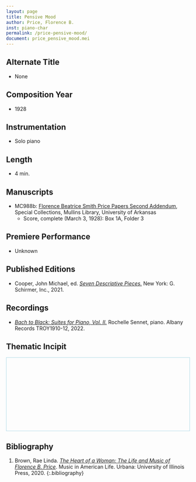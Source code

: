 ```yaml
---
layout: page
title: Pensive Mood
author: Price, Florence B.
inst: piano-char
permalink: /price-pensive-mood/
document: price_pensive_mood.mei
---
```


## Alternate Title
- None

## Composition Year
- 1928

## Instrumentation
- Solo piano

## Length
- 4 min.

## Manuscripts
- MC988b: <a href="https://uark.as.atlas-sys.com/repositories/2/resources/696/" target="_blank">Florence Beatrice Smith Price Papers Second Addendum</a>, Special Collections, Mullins Library, University of Arkansas
    * Score, complete (March 3, 1928): Box 1A, Folder 3

## Premiere Performance
- Unknown

## Published Editions
- Cooper, John Michael, ed. <a href="https://www.wisemusicclassical.com/work/61376/Seven-Descriptive-Pieces/" target="_blank">*Seven Descriptive Pieces.*</a> New York: G. Schirmer, Inc., 2021.

## Recordings
- <a href="https://www.albanyrecords.com/mm5/merchant.mvc?Screen=PROD&Product_Code=TROY1910-12" target="_black">*Bach to Black: Suites for Piano, Vol. II.*</a> Rochelle Sennet, piano. Albany Records TROY1910-12, 2022.

## Thematic Incipit
<div>
  <div id="app" class="panel" style="border: 1px solid lightblue; min-height: 200px;"></div>
</div>

<script type="module">
  import 'https://www.verovio.org/javascript/app/verovio-app.js';

  const options = {
      defaultView: 'responsive', // default is 'responsive', alternative is 'document'
      defaultZoom: 3, // 0-7, default is 4
      enableResponsive: true, // default is true
      enableDocument: true, // default is true
  }

  // Create the app - here with an empty option object
  const app = new Verovio.App(document.getElementById("app"), options);

  // Load a file (MEI or MusicXML)
  fetch("{{site.baseurl}}/assets/mei/{{page.document}}")
      .then(function(response) {
          return response.text();
      })
      .then(function(text) {
          app.loadData(text);
      });
</script>

## Bibliography
1. Brown, Rae Linda. <a href="https://www.worldcat.org/title/1122800180" target="_blank">*The Heart of a Woman: The Life and Music of Florence B. Price*</a>. Music in American Life. Urbana: University of Illinois Press, 2020.
{:.bibliography}
